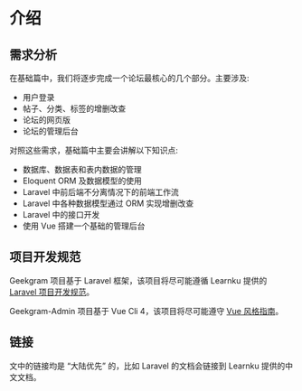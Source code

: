 # 介绍

## 需求分析

在基础篇中，我们将逐步完成一个论坛最核心的几个部分。主要涉及:

* 用户登录
* 帖子、分类、标签的增删改查
* 论坛的网页版
* 论坛的管理后台

对照这些需求，基础篇中主要会讲解以下知识点:

* 数据库、数据表和表内数据的管理
* Eloquent ORM 及数据模型的使用
* Laravel 中前后端不分离情况下的前端工作流
* Laravel 中各种数据模型通过 ORM 实现增删改查
* Laravel 中的接口开发
* 使用 Vue 搭建一个基础的管理后台

## 项目开发规范

Geekgram 项目基于 Laravel 框架，该项目将尽可能遵循 Learnku 提供的 [Laravel 项目开发规范](https://learnku.com/docs/laravel-specification/5.5)。

Geekgram-Admin 项目基于 Vue Cli 4，该项目将尽可能遵守 [Vue 风格指南](https://cn.vuejs.org/v2/style-guide/)。

## 链接

文中的链接均是 “大陆优先” 的，比如 Laravel 的文档会链接到 Learnku 提供的中文文档。
